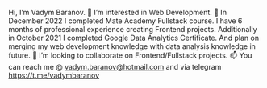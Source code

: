 Hi, I’m Vadym Baranov.
👀 I’m interested in Web Development.
🌱 In December 2022 I completed Mate Academy Fullstack course. I have 6 months of professional experience creating Frontend projects.
Additionally in October 2021 I completed Google Data Analytics Certificate. And plan on merging my web development knowledge with data analysis knowledge in future.
💞️ I’m looking to collaborate on Frontend/Fullstack projects.
📫 You can reach me @ vadym.baranov@hotmail.com and via telegram https://t.me/vadymbaranov

<!---
Largoxoxo/Largoxoxo is a ✨ special ✨ repository because its `README.md` (this file) appears on your GitHub profile.
You can click the Preview link to take a look at your changes.
--->
